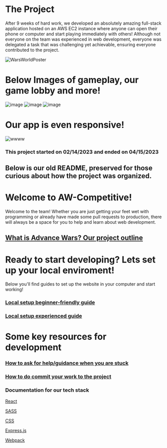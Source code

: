 # The Project

After 9 weeks of hard work, we developed an absolutely amazing full-stack application hosted on an AWS EC2 instance where anyone can open their phone or computer and start playing immediately with others! Although not everyone on the team was experienced in web development, everyone was delegated a task that was challenging yet achievable, ensuring everyone contributed to the project.

![WarsWorldPoster](https://user-images.githubusercontent.com/96269542/232229685-005236a9-552d-4672-a068-87b47224c074.png)

# Below Images of gameplay, our game lobby and more!
![image](https://user-images.githubusercontent.com/96269542/232230364-22d655e8-7812-4856-ab11-4af7f48368c6.png)
![image](https://user-images.githubusercontent.com/96269542/232230288-ef8133bc-a8c9-4866-8ba4-c333c18ac82f.png)
![image](https://user-images.githubusercontent.com/96269542/232230298-db089e39-d1ba-4b3b-9d6e-7d7a3fe7b5ba.png)
# Our app is even responsive! 
![wwww](https://user-images.githubusercontent.com/96269542/232230691-68139e2c-d34d-4cce-956a-8d8c20bedca7.jpg)








### This project started on 02/14/2023 and ended on 04/15/2023
Below is our old README, preserved for those curious about how the project was organized.
---------------------------------------------
# Welcome to AW-Competitive!
Welcome to the team! Whether you are just getting your feet wet with programming or already have made some pull requests to production, there will always be a space for you to help and learn about web development.

## [What is Advance Wars? Our project outline](https://github.com/JaviTrek/AW-Competitive/discussions/30)

# Ready to start developing? Lets set up your local enviroment!
Below you'll find guides to set up the website in your computer and start working!
### [Local setup beginner-friendly guide](https://github.com/JaviTrek/AW-Competitive/discussions/31)
### [Local setup experienced guide](https://github.com/JaviTrek/AW-Competitive/discussions/32)


# Some key resources for development
### [How to ask for help/guidance when you are stuck](https://github.com/JaviTrek/AW-Competitive/discussions/33)
### [How to do commit your work to the project](https://github.com/JaviTrek/AW-Competitive/discussions/34)

### Documentation for our tech stack
[React](https://beta.reactjs.org/learn)

[SASS](https://sass-lang.com/documentation/)

[CSS](https://developer.mozilla.org/en-US/docs/Web/CSS)

[Express.js](https://expressjs.com/)

[Webpack](https://webpack.js.org/)
